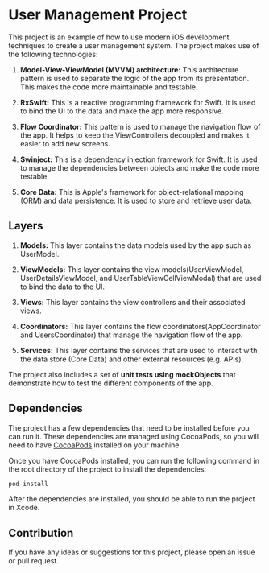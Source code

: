 # User Management Project

This project is an example of how to use modern iOS development techniques to create a user management system. The project makes use of the following technologies:

1. **Model-View-ViewModel (MVVM) architecture:** This architecture pattern is used to separate the logic of the app from its presentation. This makes the code more maintainable and testable.

2. **RxSwift:** This is a reactive programming framework for Swift. It is used to bind the UI to the data and make the app more responsive.

3. **Flow Coordinator:** This pattern is used to manage the navigation flow of the app. It helps to keep the ViewControllers decoupled and makes it easier to add new screens.

4. **Swinject:** This is a dependency injection framework for Swift. It is used to manage the dependencies between objects and make the code more testable.

5. **Core Data:** This is Apple's framework for object-relational mapping (ORM) and data persistence. It is used to store and retrieve user data.

## Layers

1. **Models:** This layer contains the data models used by the app such as UserModel.

2. **ViewModels:** This layer contains the view models(UserViewModel, UserDetailsViewModel, and UserTableViewCellViewModal) that are used to bind the data to the UI.

3. **Views:** This layer contains the view controllers and their associated views.

4. **Coordinators:** This layer contains the flow coordinators(AppCoordinator and UsersCoordinator) that manage the navigation flow of the app.

5. **Services:** This layer contains the services that are used to interact with the data store (Core Data) and other external resources (e.g. APIs).

The project also includes a set of **unit tests using mockObjects** that demonstrate how to test the different components of the app.

## Dependencies

The project has a few dependencies that need to be installed before you can run it. These dependencies are managed using CocoaPods, so you will need to have [CocoaPods](https://cocoapods.org/) installed on your machine.

Once you have CocoaPods installed, you can run the following command in the root directory of the project to install the dependencies:

```bash
pod install
```

After the dependencies are installed, you should be able to run the project in Xcode.

## Contribution

If you have any ideas or suggestions for this project, please open an issue or pull request.
